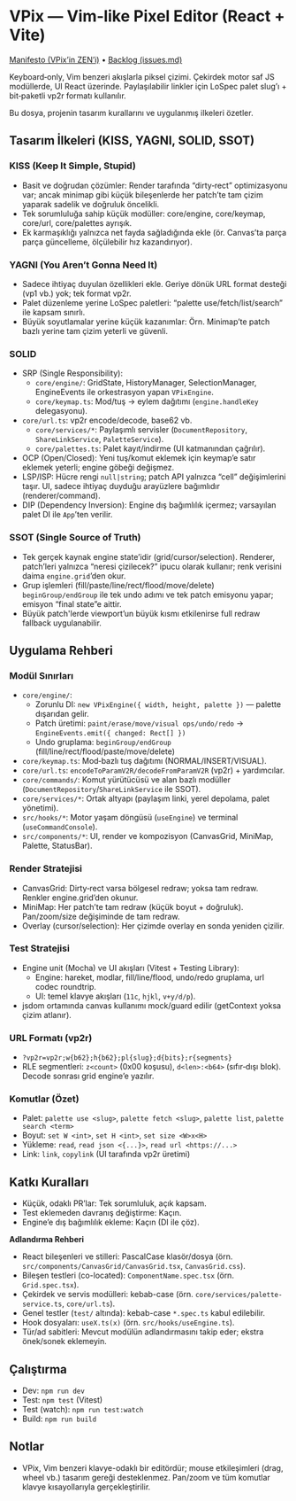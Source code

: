 # VPix — Vim‑like Pixel Editor (React + Vite)

[Manifesto (VPix’in ZEN’i)](MANIFEST.md) • [Backlog (issues.md)](issues.md)

Keyboard‑only, Vim benzeri akışlarla piksel çizimi. Çekirdek motor saf JS modüllerde, UI React üzerinde. Paylaşılabilir linkler için LoSpec palet slug’ı + bit‑paketli vp2r formatı kullanılır.

Bu dosya, projenin tasarım kurallarını ve uygulanmış ilkeleri özetler.

## Tasarım İlkeleri (KISS, YAGNI, SOLID, SSOT)

### KISS (Keep It Simple, Stupid)
- Basit ve doğrudan çözümler: Render tarafında “dirty‑rect” optimizasyonu var; ancak minimap gibi küçük bileşenlerde her patch’te tam çizim yaparak sadelik ve doğruluk öncelikli.
- Tek sorumluluğa sahip küçük modüller: core/engine, core/keymap, core/url, core/palettes ayrışık.
- Ek karmaşıklığı yalnızca net fayda sağladığında ekle (ör. Canvas’ta parça parça güncelleme, ölçülebilir hız kazandırıyor).

### YAGNI (You Aren’t Gonna Need It)
- Sadece ihtiyaç duyulan özellikleri ekle. Geriye dönük URL format desteği (vp1 vb.) yok; tek format vp2r.
- Palet düzenleme yerine LoSpec paletleri: “palette use/fetch/list/search” ile kapsam sınırlı.
- Büyük soyutlamalar yerine küçük kazanımlar: Örn. Minimap’te patch bazlı yerine tam çizim yeterli ve güvenli.

### SOLID
- SRP (Single Responsibility):
  - `core/engine/`: GridState, HistoryManager, SelectionManager, EngineEvents ile orkestrasyon yapan `VPixEngine`.
  - `core/keymap.ts`: Mod/tuş → eylem dağıtımı (`engine.handleKey` delegasyonu).
- `core/url.ts`: vp2r encode/decode, base62 vb.
  - `core/services/*`: Paylaşımlı servisler (`DocumentRepository`, `ShareLinkService`, `PaletteService`).
  - `core/palettes.ts`: Palet kayıt/indirme (UI katmanından çağrılır).
- OCP (Open/Closed): Yeni tuş/komut eklemek için keymap’e satır eklemek yeterli; engine göbeği değişmez.
- LSP/ISP: Hücre rengi `null|string`; patch API yalnızca “cell” değişimlerini taşır. UI, sadece ihtiyaç duyduğu arayüzlere bağımlıdır (renderer/command).
- DIP (Dependency Inversion): Engine dış bağımlılık içermez; varsayılan palet DI ile `App`’ten verilir.

### SSOT (Single Source of Truth)
- Tek gerçek kaynak engine state’idir (grid/cursor/selection). Renderer, patch’leri yalnızca “neresi çizilecek?” ipucu olarak kullanır; renk verisini daima `engine.grid`’den okur.
- Grup işlemleri (fill/paste/line/rect/flood/move/delete) `beginGroup/endGroup` ile tek undo adımı ve tek patch emisyonu yapar; emisyon “final state”e aittir.
- Büyük patch'lerde viewport’un büyük kısmı etkilenirse full redraw fallback uygulanabilir.

## Uygulama Rehberi

### Modül Sınırları
- `core/engine/`:
  - Zorunlu DI: `new VPixEngine({ width, height, palette })` — palette dışarıdan gelir.
  - Patch üretimi: `paint/erase/move/visual ops/undo/redo` → `EngineEvents.emit({ changed: Rect[] })`
  - Undo gruplama: `beginGroup/endGroup` (fill/line/rect/flood/paste/move/delete)
- `core/keymap.ts`: Mod‑bazlı tuş dağıtımı (NORMAL/INSERT/VISUAL).
- `core/url.ts`: `encodeToParamV2R/decodeFromParamV2R` (vp2r) + yardımcılar.
- `core/commands/`: Komut yürütücüsü ve alan bazlı modüller (`DocumentRepository`/`ShareLinkService` ile SSOT).
- `core/services/*`: Ortak altyapı (paylaşım linki, yerel depolama, palet yönetimi).
- `src/hooks/*`: Motor yaşam döngüsü (`useEngine`) ve terminal (`useCommandConsole`).
- `src/components/*`: UI, render ve kompozisyon (CanvasGrid, MiniMap, Palette, StatusBar).

### Render Stratejisi
- CanvasGrid: Dirty‑rect varsa bölgesel redraw; yoksa tam redraw. Renkler engine.grid’den okunur.
- MiniMap: Her patch’te tam redraw (küçük boyut + doğruluk). Pan/zoom/size değişiminde de tam redraw.
- Overlay (cursor/selection): Her çizimde overlay en sonda yeniden çizilir.

### Test Stratejisi
- Engine unit (Mocha) ve UI akışları (Vitest + Testing Library):
  - Engine: hareket, modlar, fill/line/flood, undo/redo gruplama, url codec roundtrip.
  - UI: temel klavye akışları (`11c`, `hjkl`, `v+y/d/p`).
- jsdom ortamında canvas kullanımı mock/guard edilir (getContext yoksa çizim atlanır).

### URL Formatı (vp2r)
- `?vp2r=vp2r;w{b62};h{b62};pl{slug};d{bits};r{segments}`
- RLE segmentleri: `z<count>` (0x00 koşusu), `d<len>:<b64>` (sıfır‑dışı blok). Decode sonrası grid engine’e yazılır.

### Komutlar (Özet)
- Palet: `palette use <slug>`, `palette fetch <slug>`, `palette list`, `palette search <term>`
- Boyut: `set W <int>`, `set H <int>`, `set size <W>x<H>`
- Yükleme: `read`, `read json <{...}>`, `read url <https://...>`
- Link: `link`, `copylink` (UI tarafında vp2r üretimi)

## Katkı Kuralları
- Küçük, odaklı PR’lar: Tek sorumluluk, açık kapsam.
- Test eklemeden davranış değiştirme: Kaçın.
- Engine’e dış bağımlılık ekleme: Kaçın (DI ile çöz).

**Adlandırma Rehberi**
- React bileşenleri ve stilleri: PascalCase klasör/dosya (örn. `src/components/CanvasGrid/CanvasGrid.tsx`, `CanvasGrid.css`).
- Bileşen testleri (co-located): `ComponentName.spec.tsx` (örn. `Grid.spec.tsx`).
- Çekirdek ve servis modülleri: kebab-case (örn. `core/services/palette-service.ts`, `core/url.ts`).
- Genel testler (`test/` altında): kebab-case `*.spec.ts` kabul edilebilir.
- Hook dosyaları: `useX.ts(x)` (örn. `src/hooks/useEngine.ts`).
- Tür/ad sabitleri: Mevcut modülün adlandırmasını takip eder; ekstra önek/sonek eklemeyin.

## Çalıştırma
- Dev: `npm run dev`
- Test: `npm test` (Vitest)
- Test (watch): `npm run test:watch`
- Build: `npm run build`

## Notlar
- VPix, Vim benzeri klavye-odaklı bir editördür; mouse etkileşimleri (drag, wheel vb.) tasarım gereği desteklenmez. Pan/zoom ve tüm komutlar klavye kısayollarıyla gerçekleştirilir.

